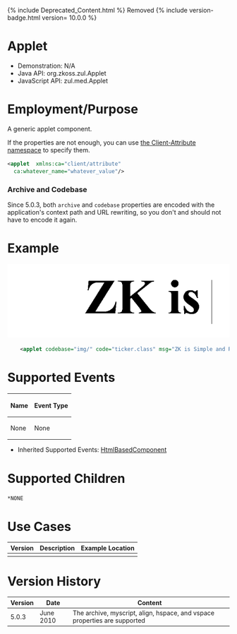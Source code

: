 

{% include Deprecated_Content.html %} Removed {% include version-badge.html version=
10.0.0 %}

# Applet

- Demonstration: N/A
- Java API: <javadoc>org.zkoss.zul.Applet</javadoc>
- JavaScript API: <javadoc directory="jsdoc">zul.med.Applet</javadoc>


# Employment/Purpose

A generic applet component.

If the properties are not enough, you can use [ the Client-Attribute namespace](ZUML_Reference/ZUML/Namespaces/Client_Attribute)
to specify them.

```xml
<applet  xmlns:ca="client/attribute"
  ca:whatever_name="whatever_value"/>
```

### Archive and Codebase

Since 5.0.3, both `archive` and `codebase` properties are encoded with
the application's context path and URL rewriting, so you don't and
should not have to encode it again.

# Example

![](/zk_component_ref/images/ZKComRef_Applet_Examples.PNG)

```xml
    <applet codebase="img/" code="ticker.class" msg="ZK is Simple and Rich!" width="580px" />
```

# Supported Events

<table>
<thead>
<tr class="header">
<th><center>
<p>Name</p>
</center></th>
<th><center>
<p>Event Type</p>
</center></th>
</tr>
</thead>
<tbody>
<tr class="odd">
<td><p>None</p></td>
<td><p>None</p></td>
</tr>
</tbody>
</table>

- Inherited Supported Events: [ HtmlBasedComponent]({{site.baseurl}}/zk_component_ref/base_components/htmlbasedcomponent#Supported_Events)

# Supported Children

`*NONE`

# Use Cases

| Version | Description | Example Location |
|---------|-------------|------------------|
|         |             |                  |

# Version History



| Version | Date      | Content                                                                   |
|---------|-----------|---------------------------------------------------------------------------|
| 5.0.3   | June 2010 | The archive, myscript, align, hspace, and vspace properties are supported |


